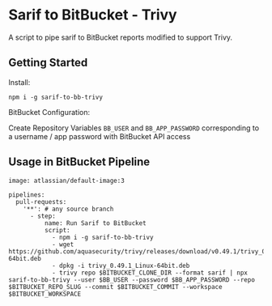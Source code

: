 # Sarif to BitBucket - Trivy

A script to pipe sarif to BitBucket reports modified to support Trivy.

## Getting Started 

Install:

`npm i -g sarif-to-bb-trivy`

BitBucket Configuration:

Create Repository Variables `BB_USER` and `BB_APP_PASSWORD` corresponding to a username / app password with BitBucket API access

## Usage in BitBucket Pipeline

```
image: atlassian/default-image:3

pipelines:
  pull-requests:
    '**': # any source branch 
      - step:
          name: Run Sarif to BitBucket 
          script:
            - npm i -g sarif-to-bb-trivy
            - wget https://github.com/aquasecurity/trivy/releases/download/v0.49.1/trivy_0.49.1_Linux-64bit.deb
            - dpkg -i trivy_0.49.1_Linux-64bit.deb
            - trivy repo $BITBUCKET_CLONE_DIR --format sarif | npx sarif-to-bb-trivy --user $BB_USER --password $BB_APP_PASSWORD --repo $BITBUCKET_REPO_SLUG --commit $BITBUCKET_COMMIT --workspace $BITBUCKET_WORKSPACE
```
